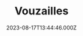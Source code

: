 ---
date: 2023-08-17T13:44:46.000Z
title: Vouzailles
latitude: 46.710310707717966
longitude: 0.09606113909862384
category: checkin
---